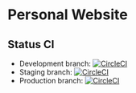 # Personal Website

## Status CI

- Development branch:
[![CircleCI](https://circleci.com/gh/AurelienMo/personal/tree/develop.svg?style=svg)](https://circleci.com/gh/AurelienMo/personal/tree/develop)
- Staging branch:
[![CircleCI](https://circleci.com/gh/AurelienMo/personal/tree/staging.svg?style=svg)](https://circleci.com/gh/AurelienMo/personal/tree/staging)
- Production branch:
[![CircleCI](https://circleci.com/gh/AurelienMo/personal/tree/master.svg?style=svg)](https://circleci.com/gh/AurelienMo/personal/tree/master)
